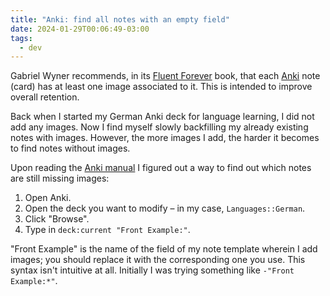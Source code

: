 ```yaml
---
title: "Anki: find all notes with an empty field"
date: 2024-01-29T00:06:49-03:00
tags:
  - dev
---
```


Gabriel Wyner recommends, in its [Fluent
Forever](https://fluent-forever.com/index.html) book, that each
[Anki](https://apps.ankiweb.net/) note (card) has at least one image
associated to it. This is intended to improve overall retention.

Back when I started my German Anki deck for language learning, I did not add
any images. Now I find myself slowly backfilling my already existing notes
with images. However, the more images I add, the harder it becomes to find
notes without images.

Upon reading the [Anki manual](https://docs.ankiweb.net/) I figured out a way to find out which notes are still missing images:

1. Open Anki.
1. Open the deck you want to modify – in my case, `Languages::German`.
1. Click "Browse".
1. Type in `deck:current "Front Example:"`.

"Front Example" is the name of the field of my note template wherein I add images; you should replace it with the corresponding one you use. This syntax isn't intuitive at all. Initially I was trying something like `-"Front Example:*"`.

